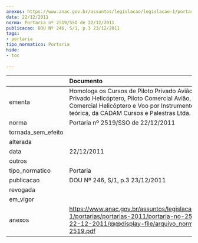 ```yaml
---
anexos: https://www.anac.gov.br/assuntos/legislacao/legislacao-1/portarias/portarias-2011/portaria-no-2519-sso-de-22-12-2011/@@display-file/arquivo_norma/PA2011-2519.pdf
data: 22/12/2011
norma: Portaria nº 2519/SSO de 22/12/2011
publicacao: DOU Nº 246, S/1, p.3 23/12/2011
tags:
- portaria
tipo_normatico: Portaria
hide: 
- toc 
 
---
```


|                    | Documento                                                                                                                                                                                             |
|:-------------------|:------------------------------------------------------------------------------------------------------------------------------------------------------------------------------------------------------|
| ementa             | Homologa os Cursos de Piloto Privado Avião, Piloto Privado Helicóptero, Piloto Comercial Avião, Piloto Comercial Helicóptero e Voo por Instrumentos, parte teórica, da CADAM Cursos e Palestras Ltda. |
| norma              | Portaria nº 2519/SSO de 22/12/2011                                                                                                                                                                    |
| tornada_sem_efeito |                                                                                                                                                                                                       |
| alterada           |                                                                                                                                                                                                       |
| data               | 22/12/2011                                                                                                                                                                                            |
| outros             |                                                                                                                                                                                                       |
| tipo_normatico     | Portaria                                                                                                                                                                                              |
| publicacao         | DOU Nº 246, S/1, p.3 23/12/2011                                                                                                                                                                       |
| revogada           |                                                                                                                                                                                                       |
| em_vigor           |                                                                                                                                                                                                       |
| anexos             | https://www.anac.gov.br/assuntos/legislacao/legislacao-1/portarias/portarias-2011/portaria-no-2519-sso-de-22-12-2011/@@display-file/arquivo_norma/PA2011-2519.pdf                                     |